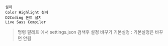 ```
설치
Color Highlight 설치
D2Coding 폰트 설치
Live Sass Compiler
```

> 명령 팔레트 에서 settings.json 검색후 설정 바꾸기 기본설정 : 기본설정은 바꾸면 안됨